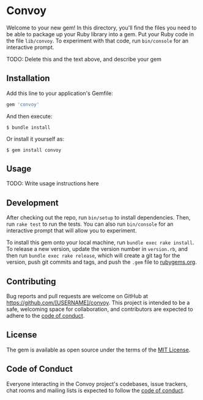 # Convoy

Welcome to your new gem! In this directory, you'll find the files you need to be able to package up your Ruby library into a gem. Put your Ruby code in the file `lib/convoy`. To experiment with that code, run `bin/console` for an interactive prompt.

TODO: Delete this and the text above, and describe your gem

## Installation

Add this line to your application's Gemfile:

```ruby
gem 'convoy'
```

And then execute:

    $ bundle install

Or install it yourself as:

    $ gem install convoy

## Usage

TODO: Write usage instructions here

## Development

After checking out the repo, run `bin/setup` to install dependencies. Then, run `rake test` to run the tests. You can also run `bin/console` for an interactive prompt that will allow you to experiment.

To install this gem onto your local machine, run `bundle exec rake install`. To release a new version, update the version number in `version.rb`, and then run `bundle exec rake release`, which will create a git tag for the version, push git commits and tags, and push the `.gem` file to [rubygems.org](https://rubygems.org).

## Contributing

Bug reports and pull requests are welcome on GitHub at https://github.com/[USERNAME]/convoy. This project is intended to be a safe, welcoming space for collaboration, and contributors are expected to adhere to the [code of conduct](https://github.com/[USERNAME]/convoy/blob/master/CODE_OF_CONDUCT.md).


## License

The gem is available as open source under the terms of the [MIT License](https://opensource.org/licenses/MIT).

## Code of Conduct

Everyone interacting in the Convoy project's codebases, issue trackers, chat rooms and mailing lists is expected to follow the [code of conduct](https://github.com/[USERNAME]/convoy/blob/master/CODE_OF_CONDUCT.md).
